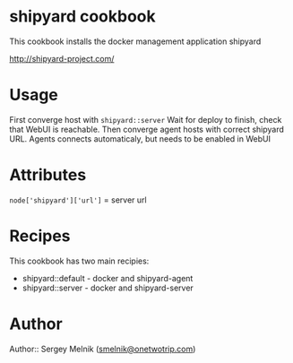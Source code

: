 # shipyard cookbook

This cookbook installs the docker management application shipyard

http://shipyard-project.com/

# Usage

First converge host with ```shipyard::server```
Wait for deploy to finish, check that WebUI is reachable.
Then converge agent hosts with correct shipyard URL.
Agents connects automaticaly, but needs to be enabled in WebUI

# Attributes

```node['shipyard']['url']``` = server url

# Recipes

This cookbook has two main recipies:

- shipyard::default - docker and shipyard-agent
- shipyard::server  - docker and shipyard-server

# Author

Author:: Sergey Melnik (smelnik@onetwotrip.com)

